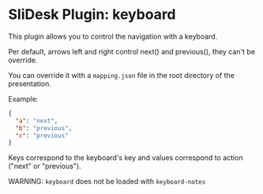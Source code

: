 # SliDesk Plugin: keyboard

This plugin allows you to control the navigation with a keyboard.

Per default, arrows left and right control next() and previous(), they can't be override.

You can override it with a `mapping.json` file in the root directory of the presentation.

Example:

```json
{
  "a": "next",
  "b": "previous",
  "c": "previous"
}
```

Keys correspond to the keyboard's key and values correspond to action ("next" or "previous").

WARNING: `keyboard` does not be loaded with `keyboard-notes`
